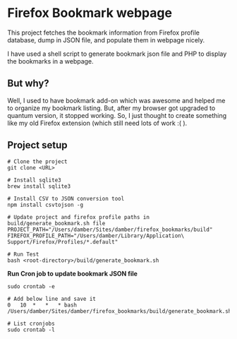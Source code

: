 # Firefox Bookmark webpage
This project fetches the bookmark information from Firefox profile database, dump
in JSON file, and populate them in webpage nicely.

I have used a shell script to generate bookmark json file and PHP to display the
bookmarks in a webpage.

## But why?
Well, I used to have bookmark add-on which was awesome and helped me to organize my
bookmark listing. But, after my browser got upgraded to quantum version, it
stopped working. So, I just thought to create something like my old Firefox extension (which still need lots of work :( ).

## Project setup

```
# Clone the project
git clone <URL>

# Install sqlite3
brew install sqlite3

# Install CSV to JSON conversion tool
npm install csvtojson -g

# Update project and firefox profile paths in build/generate_bookmark.sh file
PROJECT_PATH="/Users/damber/Sites/damber/firefox_bookmarks/build"
FIREFOX_PROFILE_PATH="/Users/damber/Library/Application\ Support/Firefox/Profiles/*.default"

# Run Test
bash <root-directory>/build/generate_bookmark.sh
```

**Run Cron job to update bookmark JSON file**

```
sudo crontab -e

# Add below line and save it
0   10  *   *   * bash /Users/damber/Sites/damber/firefox_bookmarks/build/generate_bookmark.sh

# List cronjobs
sudo crontab -l
```
